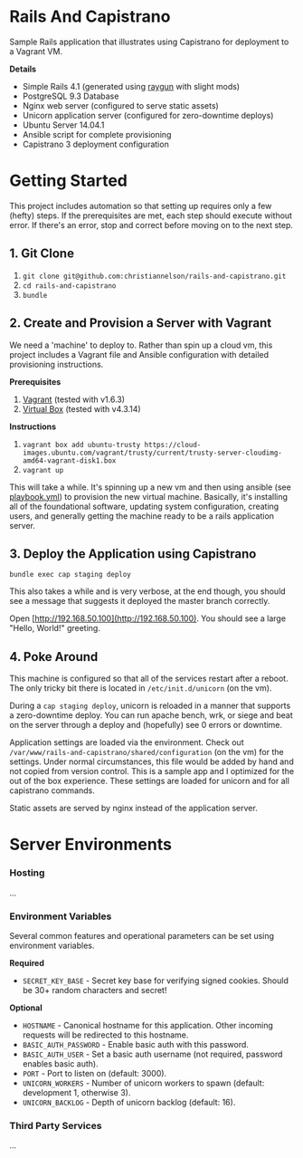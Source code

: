 # Rails And Capistrano

Sample Rails application that illustrates using Capistrano for deployment to a Vagrant VM.

**Details**
* Simple Rails 4.1 (generated using [raygun](https://github.com/carbonfive/raygun) with slight mods)
* PostgreSQL 9.3 Database
* Nginx web server (configured to serve static assets)
* Unicorn application server (configured for zero-downtime deploys)
* Ubuntu Server 14.04.1
* Ansible script for complete provisioning
* Capistrano 3 deployment configuration

# Getting Started

This project includes automation so that setting up requires only a few (hefty) steps. If the prerequisites are met,
each step should execute without error. If there's an error, stop and correct before moving on to the next step.

## 1. Git Clone

1. ``git clone git@github.com:christiannelson/rails-and-capistrano.git``
1. ``cd rails-and-capistrano``
1. ``bundle``

## 2. Create and Provision a Server with Vagrant

We need a 'machine' to deploy to. Rather than spin up a cloud vm, this project includes a Vagrant file and Ansible
configuration with detailed provisioning instructions.

**Prerequisites**

1. [Vagrant](https://www.vagrantup.com/) (tested with v1.6.3)
1. [Virtual Box](https://www.virtualbox.org/) (tested with v4.3.14)

**Instructions**

1. ``vagrant box add ubuntu-trusty https://cloud-images.ubuntu.com/vagrant/trusty/current/trusty-server-cloudimg-amd64-vagrant-disk1.box``
1. ``vagrant up``

This will take a while. It's spinning up a new vm and then using ansible (see [playbook.yml](provisioning/playbook.yml))
to provision the new virtual machine. Basically, it's installing all of the foundational software, updating
system configuration, creating users, and generally getting the machine ready to be a rails application server.

## 3. Deploy the Application using Capistrano

``bundle exec cap staging deploy``

This also takes a while and is very verbose, at the end though, you should see a message that suggests it deployed the
master branch correctly.

Open [http://192.168.50.100](http://192.168.50.100). You should see a large "Hello, World!" greeting.

## 4. Poke Around

This machine is configured so that all of the services restart after a reboot. The only tricky bit there is located in
``/etc/init.d/unicorn`` (on the vm).

During a ``cap staging deploy``, unicorn is reloaded in a manner that supports a zero-downtime deploy. You can run
apache bench, wrk, or siege and beat on the server through a deploy and (hopefully) see 0 errors or downtime.

Application settings are loaded via the environment. Check out ``/var/www/rails-and-capistrano/shared/configuration``
(on the vm) for the settings. Under normal circumstances, this file would be added by hand and not copied from version
control. This is a sample app and I optimized for the out of the box experience. These settings are loaded for unicorn
and for all capistrano commands.

Static assets are served by nginx instead of the application server.

# Server Environments

### Hosting

...

### Environment Variables

Several common features and operational parameters can be set using environment variables.

**Required**

* ```SECRET_KEY_BASE``` - Secret key base for verifying signed cookies. Should be 30+ random characters and secret!

**Optional**

* ```HOSTNAME``` - Canonical hostname for this application. Other incoming requests will be redirected to this hostname.
* ```BASIC_AUTH_PASSWORD``` - Enable basic auth with this password.
* ```BASIC_AUTH_USER``` - Set a basic auth username (not required, password enables basic auth).
* ```PORT``` - Port to listen on (default: 3000).
* ```UNICORN_WORKERS``` - Number of unicorn workers to spawn (default: development 1, otherwise 3).
* ```UNICORN_BACKLOG``` - Depth of unicorn backlog (default: 16).

### Third Party Services

...